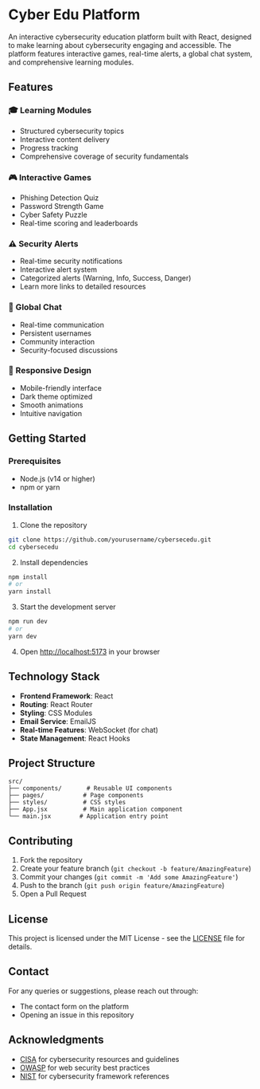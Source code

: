# Cyber Edu Platform

An interactive cybersecurity education platform built with React, designed to make learning about cybersecurity engaging and accessible. The platform features interactive games, real-time alerts, a global chat system, and comprehensive learning modules.

## Features

### 🎓 Learning Modules
- Structured cybersecurity topics
- Interactive content delivery
- Progress tracking
- Comprehensive coverage of security fundamentals

### 🎮 Interactive Games
- Phishing Detection Quiz
- Password Strength Game
- Cyber Safety Puzzle
- Real-time scoring and leaderboards

### ⚠️ Security Alerts
- Real-time security notifications
- Interactive alert system
- Categorized alerts (Warning, Info, Success, Danger)
- Learn more links to detailed resources

### 💬 Global Chat
- Real-time communication
- Persistent usernames
- Community interaction
- Security-focused discussions

### 📱 Responsive Design
- Mobile-friendly interface
- Dark theme optimized
- Smooth animations
- Intuitive navigation

## Getting Started

### Prerequisites
- Node.js (v14 or higher)
- npm or yarn

### Installation

1. Clone the repository
```bash
git clone https://github.com/yourusername/cybersecedu.git
cd cybersecedu
```

2. Install dependencies
```bash
npm install
# or
yarn install
```

3. Start the development server
```bash
npm run dev
# or
yarn dev
```

4. Open [http://localhost:5173](http://localhost:5173) in your browser

## Technology Stack

- **Frontend Framework**: React
- **Routing**: React Router
- **Styling**: CSS Modules
- **Email Service**: EmailJS
- **Real-time Features**: WebSocket (for chat)
- **State Management**: React Hooks

## Project Structure

```
src/
├── components/       # Reusable UI components
├── pages/           # Page components
├── styles/          # CSS styles
├── App.jsx          # Main application component
└── main.jsx        # Application entry point
```

## Contributing

1. Fork the repository
2. Create your feature branch (`git checkout -b feature/AmazingFeature`)
3. Commit your changes (`git commit -m 'Add some AmazingFeature'`)
4. Push to the branch (`git push origin feature/AmazingFeature`)
5. Open a Pull Request

## License

This project is licensed under the MIT License - see the [LICENSE](LICENSE) file for details.

## Contact

For any queries or suggestions, please reach out through:
- The contact form on the platform
- Opening an issue in this repository

## Acknowledgments

- [CISA](https://www.cisa.gov/) for cybersecurity resources and guidelines
- [OWASP](https://owasp.org/) for web security best practices
- [NIST](https://www.nist.gov/) for cybersecurity framework references
